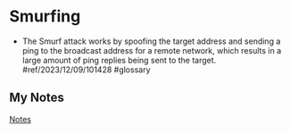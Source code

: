 # Smurfing
- The Smurf attack works by spoofing the target address and sending a ping to the broadcast address for a remote network, which results in a large amount of ping replies being sent to the target. #ref/2023/12/09/101428 #glossary 
## My Notes
[Notes](mynotes/smurfing-notes.md)
